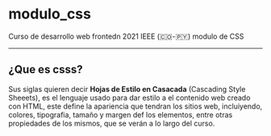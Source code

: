 # modulo_css
Curso de desarrollo web frontedn 2021 IEEE (🇨🇴-🇵🇾) modulo de CSS
________________________________________________________________

## ¿Que es csss?

Sus siglas quieren decir **Hojas de Estilo en Casacada** (Cascading Style Sheeets), es el lenguaje usado para dar estilo a el contenido web creado con HTML, este define la apariencia que tendran los sitios web, incluiyendo, colores, tipografia, tamaño y margen def los elementos, entre otras propiedades de los mismos, que se verán a lo largo del curso.
